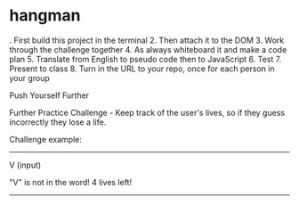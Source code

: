 # hangman
. First build this project in the terminal
  2. Then attach it to the DOM
  3. Work through the challenge together
  4. As always whiteboard it and make a code plan
  5. Translate from English to pseudo code then to JavaScript
  6. Test
  7. Present to class
  8. Turn in the URL to your repo, once for each person in your group

  Push Yourself Further
  
  Further Practice Challenge - Keep track of the user's lives, so if they guess incorrectly they lose a life.

  Challenge example:

  _ _ _ _ _

  V (input)

  "V" is not in the word! 4 lives left!

  _ _ _ _ _
